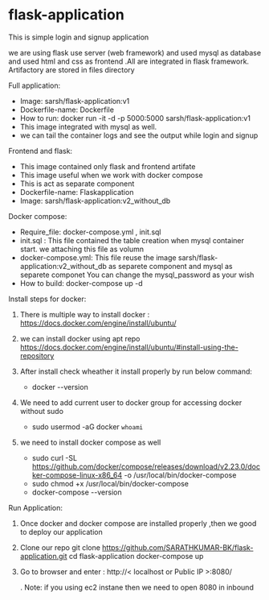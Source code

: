 # flask-application
This is simple login and signup application

we are using flask use server (web framework) and used mysql as database and used html and css as frontend .All are integrated in flask framework.
Artifactory are stored in files directory

Full application:
  * Image: sarsh/flask-application:v1
  * Dockerfile-name: Dockerfile
  * How to run:  docker run -it -d -p 5000:5000 sarsh/flask-application:v1
  * This image integrated with mysql as well.
  * we can tail the container logs and see the output while login and signup

Frontend and flask:
  * This image contained only flask and frontend artifate
  * This image useful when we work with docker compose
  * This is act as separate component 
  * Dockerfile-name: Flaskapplication
  * Image: sarsh/flask-application:v2_without_db

Docker compose:
   * Require_file: docker-compose.yml , init.sql
   * init.sql : 
      This file contained the table creation when mysql container start. we attaching this file as volumn
   * docker-compose.yml:
       This file reuse the image sarsh/flask-application:v2_without_db as separete component and mysql as separete componet
       You can change the mysql_password as your wish
   * How to build: docker-compose up -d


Install steps for docker:

1. There is multiple way to install docker : https://docs.docker.com/engine/install/ubuntu/
2. we can install docker using apt repo
   https://docs.docker.com/engine/install/ubuntu/#install-using-the-repository

3. After install check wheather it install properly by run below command:
   * docker --version
4. We need to add current user to docker group for accessing docker without sudo
   * sudo usermod -aG docker `whoami`
5. we need to install docker compose as well
   * sudo curl -SL https://github.com/docker/compose/releases/download/v2.23.0/docker-compose-linux-x86_64 -o /usr/local/bin/docker-compose
   * sudo chmod +x /usr/local/bin/docker-compose
   * docker-compose --version


Run Application:
1. Once docker and docker compose are installed properly ,then we good to deploy our application
2. Clone our repo
   git clone https://github.com/SARATHKUMAR-BK/flask-application.git
   cd flask-application
   docker-compose up
3. Go to browser and enter : http://< localhost or Public IP >:8080/

   . Note: if you using ec2 instane then we need to open 8080 in inbound
   